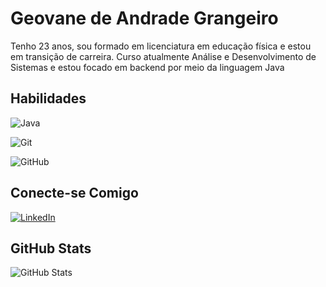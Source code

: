 
# Geovane de Andrade Grangeiro

Tenho 23 anos, sou formado em licenciatura em educação física e estou em transição de carreira. Curso atualmente Análise e Desenvolvimento de Sistemas e estou focado em backend por meio da linguagem Java 

## Habilidades
![Java](https://img.shields.io/badge/Java-000?style=for-the-badge&logo=Java) 

![Git](https://img.shields.io/badge/Git-000?style=for-the-badge&logo=git)

![GitHub](https://img.shields.io/badge/GitHub-000?style=for-the-badge&logo=github)


## Conecte-se Comigo

[![LinkedIn](https://img.shields.io/badge/LinkedIn-000?style=for-the-badge&logo=linkedin&logoColor=0E76A8)](https://www.linkedin.com/in/geovane-de-andrade/)

## GitHub Stats

![GitHub Stats](https://github-readme-stats.vercel.app/api?username=Geovane-Andrade&theme=transparent&bg_color=000&border_color=40E0D&show_icons=true&icon_color=30A3DC&title_color=30A3DC&text_color=FFF)

